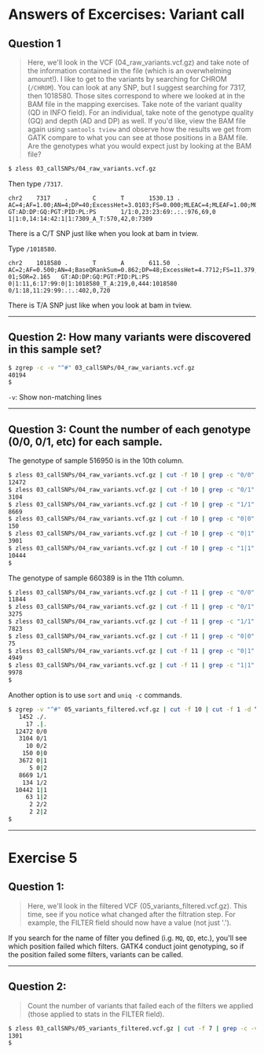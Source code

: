 # Answers of Excercises: Variant call

## Question 1

> Here, we'll look in the VCF (04_raw_variants.vcf.gz) and take note of the information contained in the file (which is an overwhelming amount!). I like to get to the variants by searching for CHROM (`/CHROM`). You can look at any SNP, but I suggest searching for 7317, then 1018580. Those sites correspond to where we looked at in the BAM file in the mapping exercises. Take note of the variant quality (QD in INFO field). For an individual, take note of the genotype quality (GQ) and depth (AD and DP) as well. If you'd like, view the BAM file again using `samtools tview` and observe how the results we get from GATK compare to what you can see at those positions in a BAM file. Are the genotypes what you would expect just by looking at the BAM file?  

```bash
$ zless 03_callSNPs/04_raw_variants.vcf.gz
```

Then type `/7317`.

```text
chr2    7317    .       C       T       1530.13 .       AC=4;AF=1.00;AN=4;DP=40;ExcessHet=3.0103;FS=0.000;MLEAC=4;MLEAF=1.00;MQ=60.00;QD=31.04;SOR=1.121        GT:AD:DP:GQ:PGT:PID:PL:PS       1/1:0,23:23:69:.:.:976,69,0     1|1:0,14:14:42:1|1:7309_A_T:570,42,0:7309
```

There is a C/T SNP just like when you look at bam in tview.

Type `/1018580`.

```text
chr2    1018580 .       T       A       611.50  .       AC=2;AF=0.500;AN=4;BaseQRankSum=0.862;DP=48;ExcessHet=4.7712;FS=11.379;MLEAC=2;MLEAF=0.500;MQ=54.22;MQRankSum=-3.380e+00;QD=13.29;ReadPosRankSum=-5.540e-01;SOR=2.165   GT:AD:DP:GQ:PGT:PID:PL:PS       0|1:11,6:17:99:0|1:1018580_T_A:219,0,444:1018580        0/1:18,11:29:99:.:.:402,0,720
```

There is T/A SNP just like when you look at bam in tview.

* * *

## Question 2: How many variants were discovered in this sample set?

```bash
$ zgrep -c -v "^#" 03_callSNPs/04_raw_variants.vcf.gz
40194
$
```

`-v`: Show non-matching lines

* * *

## Question 3: Count the number of each genotype (0/0, 0/1, etc) for each sample.

The genotype of sample 516950 is in the 10th column.

```bash
$ zless 03_callSNPs/04_raw_variants.vcf.gz | cut -f 10 | grep -c "0/0"
12472
$ zless 03_callSNPs/04_raw_variants.vcf.gz | cut -f 10 | grep -c "0/1"
3104
$ zless 03_callSNPs/04_raw_variants.vcf.gz | cut -f 10 | grep -c "1/1"
8669
$ zless 03_callSNPs/04_raw_variants.vcf.gz | cut -f 10 | grep -c "0|0"
150
$ zless 03_callSNPs/04_raw_variants.vcf.gz | cut -f 10 | grep -c "0|1"
3901
$ zless 03_callSNPs/04_raw_variants.vcf.gz | cut -f 10 | grep -c "1|1"
10444
$
```

The genotype of sample 660389 is in the 11th column.

```bash
$ zless 03_callSNPs/04_raw_variants.vcf.gz | cut -f 11 | grep -c "0/0"
11844
$ zless 03_callSNPs/04_raw_variants.vcf.gz | cut -f 11 | grep -c "0/1"
3275
$ zless 03_callSNPs/04_raw_variants.vcf.gz | cut -f 11 | grep -c "1/1"
7823
$ zless 03_callSNPs/04_raw_variants.vcf.gz | cut -f 11 | grep -c "0|0"
75
$ zless 03_callSNPs/04_raw_variants.vcf.gz | cut -f 11 | grep -c "0|1"
4949
$ zless 03_callSNPs/04_raw_variants.vcf.gz | cut -f 11 | grep -c "1|1"
9978
$
```

Another option is to use `sort` and `uniq -c` commands.

```bash
$ zgrep -v "^#" 05_variants_filtered.vcf.gz | cut -f 10 | cut -f 1 -d “:” | sort | uniq -c 
   1452 ./.
     17 .|.
  12472 0/0
   3104 0/1
     10 0/2
    150 0|0
   3672 0|1
      5 0|2
   8669 1/1
    134 1/2
  10442 1|1
     63 1|2
      2 2/2
      2 2|2
$
```

* * *

# Exercise 5

## Question 1:

> Here, we'll look in the filtered VCF (05_variants_filtered.vcf.gz). This time, see if you notice what changed after the filtration step. For example, the FILTER field should now have a value (not just '.'). 

If you search for the name of filter you defined (i.g. `MQ`, `QD`, etc.), you'll see which position failed which filters. GATK4 conduct joint genotyping, so if the position failed some filters, variants can be called.

* * *

## Question 2:

> Count the number of variants that failed each of the filters we applied (those applied to stats in the FILTER field).

```bash
$ zless 03_callSNPs/05_variants_filtered.vcf.gz | cut -f 7 | grep -c -v "PASS"
1301
$
```
